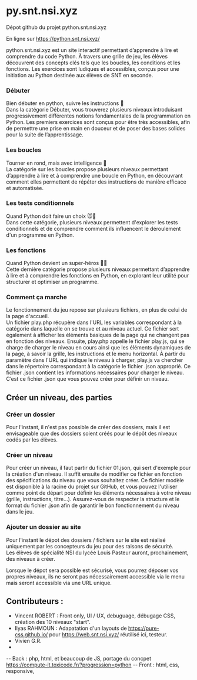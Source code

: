 # py.snt.nsi.xyz

Dépot github du projet python.snt.nsi.xyz

En ligne sur https://python.snt.nsi.xyz/


python.snt.nsi.xyz est un site interactif permettant d’apprendre à lire et comprendre du code Python. À travers une grille de jeu, les élèves découvrent des concepts clés tels que les boucles, les conditions et les fonctions. Les exercices sont ludiques et accessibles, conçus pour une initiation au Python destinée aux élèves de SNT en seconde.



### Débuter
Bien débuter en python, suivre les instructions 🚀  
Dans la catégorie Débuter, vous trouverez plusieurs niveaux introduisant progressivement différentes notions fondamentales de la programmation en Python. Les premiers exercices sont conçus pour être très accessibles, afin de permettre une prise en main en douceur et de poser des bases solides pour la suite de l’apprentissage.

### Les boucles
Tourner en rond, mais avec intelligence 🔄  
La catégorie sur les boucles propose plusieurs niveaux permettant d’apprendre à lire et à comprendre une boucle en Python, en découvrant comment elles permettent de répéter des instructions de manière efficace et automatisée. 

### Les tests conditionnels
Quand Python doit faire un choix 🐭🧀  
Dans cette catégorie, plusieurs niveaux permettent d'explorer les tests conditionnels et de comprendre comment ils influencent le déroulement d'un programme en Python.

### Les fonctions
Quand Python devient un super-héros 🦸‍♂️  
Cette dernière catégorie propose plusieurs niveaux permettant d’apprendre à lire et à comprendre les fonctions en Python, en explorant leur utilité pour structurer et optimiser un programme.

### Comment ça marche

Le fonctionnement du jeu repose sur plusieurs fichiers, en plus de celui de la page d'accueil.  
Un fichier play.php récupère dans l'URL les variables correspondant à la catégorie dans laquelle on se trouve et au niveau actuel. Ce fichier sert également à afficher les éléments basiques de la page qui ne changent pas en fonction des niveaux. Ensuite, play.php appelle le fichier play.js, qui se charge de charger le niveau en cours ainsi que les éléments dynamiques de la page, à savoir la grille, les instructions et le menu horizontal. À partir du paramètre dans l'URL qui indique le niveau à charger, play.js va chercher dans le répertoire correspondant à la catégorie le fichier .json approprié. Ce fichier .json contient les informations nécessaires pour charger le niveau. C’est ce fichier .json que vous pouvez créer pour définir un niveau.  

## Créer un niveau, des parties


### Créer un dossier
Pour l'instant, il n'est pas possible de créer des dossiers, mais il est envisageable que des dossiers soient créés pour le dépôt des niveaux codés par les élèves.

### Créer un niveau
Pour créer un niveau, il faut partir du fichier 01.json, qui sert d'exemple pour la création d'un niveau. Il suffit ensuite de modifier ce fichier en fonction des spécifications du niveau que vous souhaitez créer. Ce fichier modèle est disponible à la racine du projet sur GitHub, et vous pouvez l'utiliser comme point de départ pour définir les éléments nécessaires à votre niveau (grille, instructions, titre...). Assurez-vous de respecter la structure et le format du fichier .json afin de garantir le bon fonctionnement du niveau dans le jeu.


### Ajouter un dossier au site

Pour l'instant le dépot des dossiers / fichiers sur le site est réalisé uniquement par les concepteurs du jeu pour des raisons de sécurité.  
Les élèves de spécialité NSI du lycée Louis Pasteur auront, prochainement, des niveaux à créer. 

Lorsque le dépot sera possible est sécurisé, vous pourrez déposer vos propres niveaux, ils ne seront pas nécessairement accessible via le menu mais seront accessible via une URL unique.




## Contributeurs :
- Vincent ROBERT : Front only, UI / UX, debuguage, débugage CSS, création des 10 niveaux "start". 
- Ilyas RAHMOUN : Adapatation d'un layouts de https://pure-css.github.io/ pour https://web.snt.nsi.xyz/ réutilisé ici, testeur.
- Vivien G.R.
- 
-- Back : php, html, et beaucoup de JS, portage du concpet https://compute-it.toxicode.fr/?progression=python
-- Front : html, css, responsive, 
